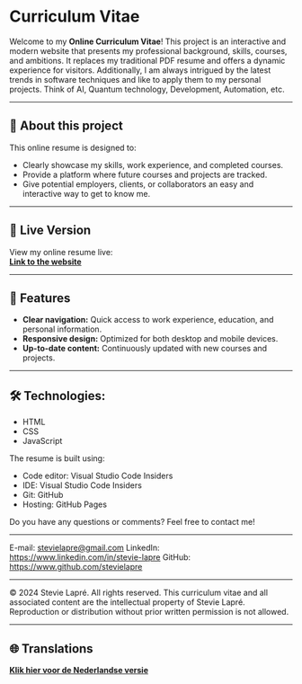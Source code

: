 # Curriculum Vitae

Welcome to my **Online Curriculum Vitae**! This project is an interactive and modern website that presents my professional background, skills, courses, and ambitions. It replaces my traditional PDF resume and offers a dynamic experience for visitors.
Additionally, I am always intrigued by the latest trends in software techniques and like to apply them to my personal projects.
Think of AI, Quantum technology, Development, Automation, etc.

---

## 📖 About this project

This online resume is designed to:
- Clearly showcase my skills, work experience, and completed courses.
- Provide a platform where future courses and projects are tracked.
- Give potential employers, clients, or collaborators an easy and interactive way to get to know me.

---

## 🚀 Live Version

View my online resume live:  
**[Link to the website](https://voorbeeldwebsite.com)**

---

## 🎨 Features

- **Clear navigation:** Quick access to work experience, education, and personal information.
- **Responsive design:** Optimized for both desktop and mobile devices.
- **Up-to-date content:** Continuously updated with new courses and projects.

---

## 🛠️ Technologies:
 - HTML
 - CSS
 - JavaScript

The resume is built using:
 - Code editor: Visual Studio Code Insiders
 - IDE: Visual Studio Code Insiders
 - Git: GitHub
 - Hosting: GitHub Pages

Do you have any questions or comments? Feel free to contact me!

---
E-mail: stevielapre@gmail.com
LinkedIn: https://www.linkedin.com/in/stevie-lapre
GitHub: https://www.github.com/stevielapre

---
© 2024 Stevie Lapré. All rights reserved.
This curriculum vitae and all associated content are the intellectual property of Stevie Lapré. 
Reproduction or distribution without prior written permission is not allowed.

---

## 🌐 Translations

**[Klik hier voor de Nederlandse versie](https://github.com/StevieLearningRepositories/Curriculum_Vitae/blob/test/README_NL.md)**